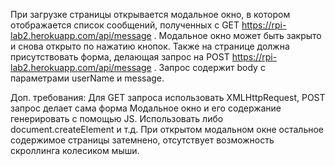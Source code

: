 При загрузке страницы открывается модальное окно, в котором отображается список сообщений, полученных с GET https://rpi-lab2.herokuapp.com/api/message . Модальное окно может быть закрыто и снова открыто по нажатию кнопок. Также на странице должна присутствовать форма, делающая запрос на POST https://rpi-lab2.herokuapp.com/api/message . Запрос содержит body с параметрами userName и message. 

Доп. требования: 
Для GET запроса использовать XMLHttpRequest, POST запрос делает сама форма
Модальное окно и его содержание генерировать с помощью JS. Использовать либо document.createElement и т.д.
При открытом модальном окне остальное содержимое страницы затемнено, отсутствует возможность скроллинга колесиком мыши.

